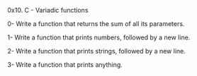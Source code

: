 
0x10. C - Variadic functions

0- Write a function that returns the sum of all its parameters.

1- Write a function that prints numbers, followed by a new line.

2- Write a function that prints strings, followed by a new line.

3- Write a function that prints anything.

